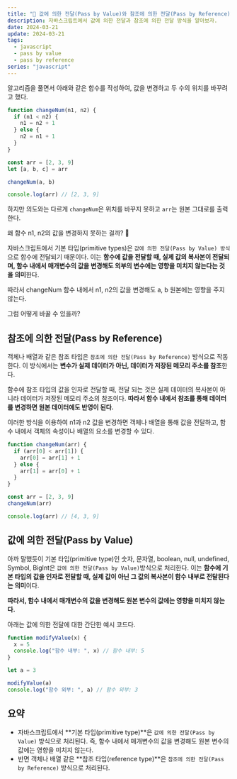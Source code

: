 ```yaml
---
title: "🙌 값에 의한 전달(Pass by Value)와 참조에 의한 전달(Pass by Reference) "
description: 자바스크립트에서 값에 의한 전달과 참조에 의한 전달 방식을 알아보자.
date: 2024-03-21
update: 2024-03-21
tags:
  - javascript
  - pass by value
  - pass by reference
series: "javascript"
---
```


알고리즘을 풀면서 아래와 같은 함수를 작성하여, 값을 변경하고 두 수의 위치를 바꾸려고 했다.

```js
function changeNum(n1, n2) {
  if (n1 < n2) {
    n1 = n2 + 1
  } else {
    n2 = n1 + 1
  }
}

const arr = [2, 3, 9]
let [a, b, c] = arr

changeNum(a, b)

console.log(arr) // [2, 3, 9]
```

하지만 의도와는 다르게 `changeNum`은 위치를 바꾸지 못하고 `arr`는 원본 그대로를 출력한다.

왜 함수 n1, n2의 값을 변경하지 못하는 걸까? 🥲

자바스크립트에서 기본 타입(primitive types)은 `값에 의한 전달(Pass by Value) 방식`으로 함수에 전달되기 때문이다. 이는 **함수에 값을 전달할 때, 실제 값의 복사본이 전달되며, 함수 내에서 매개변수의 값을 변경해도 외부의 변수에는 영향을 미치지 않는다는 것을 의미**한다.

따라서 changeNum 함수 내에서 n1, n2의 값을 변경해도 a, b 원본에는 영향을 주지 않는다.

그럼 어떻게 바꿀 수 있을까?

## 참조에 의한 전달(Pass by Reference)

객체나 배열과 같은 참조 타입은 `참조에 의한 전달(Pass by Reference)` 방식으로 작동한다. 이 방식에서는 **변수가 실제 데이터가 아닌, 데이터가 저장된 메모리 주소를 참조**한다.

함수에 참조 타입의 값을 인자로 전달할 때, 전달 되는 것은 실제 데이터의 복사본이 아니라 데이터가 저장된 메모리 주소의 참조이다. **따라서 함수 내에서 참조를 통해 데이터를 변경하면 원본 데이터에도 반영이 된다.**

이러한 방식을 이용하여 n1과 n2 값을 변경하면 객체나 배열을 통해 값을 전달하고, 함수 내에서 객체의 속성이나 배열의 요소를 변경할 수 있다.

```js
function changeNum(arr) {
  if (arr[0] < arr[1]) {
    arr[0] = arr[1] + 1
  } else {
    arr[1] = arr[0] + 1
  }
}

const arr = [2, 3, 9]
changeNum(arr)

console.log(arr) // [4, 3, 9]
```

## 값에 의한 전달(Pass by Value)

아까 말했듯이 기본 타입(primitive type)인 숫자, 문자열, boolean, null, undefined, Symbol, BigInt은 `값에 의한 전달(Pass by Value)`방식으로 처리한다. 이는 **함수에 기본 타입의 값을 인자로 전달할 때, 실제 값이 아닌 그 값의 복사본이 함수 내부로 전달된다는 의미**이다.

**따라서, 함수 내에서 매개변수의 값을 변경해도 원본 변수의 값에는 영향을 미치지 않는다.**

아래는 값에 의한 전달에 대한 간단한 예시 코드다.

```js
function modifyValue(x) {
  x = 5
  console.log("함수 내부: ", x) // 함수 내부: 5
}

let a = 3

modifyValue(a)
console.log("함수 외부: ", a) // 함수 외부: 3
```

## 요약

- 자바스크립트에서 **기본 타입(primitive type)**은 `값에 의한 전달(Pass by Value)` 방식으로 처리된다. 즉, 함수 내에서 매개변수의 값을 변경해도 원본 변수의 값에는 영향을 미치지 않는다.
- 반면 객체나 배열 같은 **참조 타입(reference type)**은 `참조에 의한 전달(Pass by Reference)` 방식으로 처리된다.
